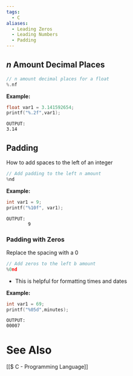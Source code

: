 ```yaml
---
tags:
  - C
aliases:
  - Leading Zeros
  - Leading Numbers
  - Padding
---
```

## $n$ Amount Decimal Places
```c
// n amount decimal places for a float
%.nf
```

**Example:**
```c showlinenumbers
float var1 = 3.141592654;
printf("%.2f",var1);
```
```
OUTPUT:
3.14
```

## Padding
How to add spaces to the left of an integer
```c
// Add padding to the left n amount
%nd
```

**Example:**
```c
int var1 = 9;
printf("%10f", var1);
```
```
OUTPUT:
        9
```

### Padding with Zeros
Replace the spacing with a 0
```c
// Add zeros to the left b amount 
%0nd
```

- This is helpful for formatting times and dates

**Example:**
```c showlinenumbers
int var1 = 69;
printf("%05d",minutes);
```
```
OUTPUT:
00007
```

# See Also
[[$ C - Programming Language]]